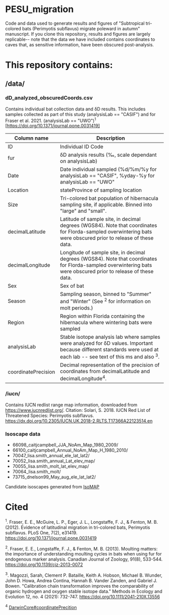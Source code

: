 # PESU_migration

Code and data used to generate results and figures of "Subtropical tri-colored bats (Perimyotis subflavus) migrate poleward in autumn" manuscript. If you clone this repository, results and figures are largely replicable-- note that the data we have included contains coordinates to caves that, as sensitive information, have been obscured post-analysis.

# This repository contains:
## /data/
### dD_analyzed_obscuredCoords.csv 
Contains individual bat collection data and &#948;D results. This includes samples collected as part of this study (analysisLab == "CASIF") and for Fraser et al. 2021. (analysisLab == "UWO")<sup>1</sup> [https://doi.org/10.1371/journal.pone.0031419]


| Column name      | Description |
| ----------- | ----------- |
| ID      | Individual ID Code       |
| fur   | &#948;D analysis results (‰, scale dependant on analysisLab)        |
| Date | Date individual sampled (%d/%m/%y for analysisLab == "CASIF", %yday-%y for analysisLab == "UWO" |
| Location | stateProvince of sampling location |
| Size | Tri-colored bat population of hibernacula sampling site, if applicable. Binned into "large" and "small". |
| decimalLatitude | Latitude of sample site, in decimal degrees (WGS84). Note that coordinates for Florda-sampled overwintering bats were obscured prior to release of these data. |
| decimalLongitude | Longitude of sample site, in decimal degrees (WGS84). Note that coordinates for Florda-sampled overwintering bats were obscured prior to release of these data. |
| Sex | Sex of bat |
| Season | Sampling season, binned to "Summer" and "Winter" (See <sup>2</sup> for information on molt periods.) |
| Region | Region within Florida containing the hibernacula where wintering bats were sampled |
| analysisLab | Stable isotope analysis lab where samples were analyzed for &#948;D values. Important because different standards were used at each lab -- see text of this ms and also <sup>3</sup>. |
| coordinatePrecision | Decimal representation of the precision of coordinates from decimalLatitude and decimalLongitude<sup>4</sup>. |

### /iucn/
Contains IUCN redlist range map information, downloaded from https://www.iucnredlist.org/. Citation: Solari, S. 2018. IUCN Red List of Threatened Species: Perimyotis subflavus. https://dx.doi.org/10.2305/IUCN.UK.2018-2.RLTS.T17366A22123514.en

### Isoscape data
- 66098_caitjcampbell_JJA_NoAm_Map_1980_2009/
- 66100_caitjcampbell_Annual_NoAm_Map_H_1980_2010/
- 70047_lisa.smith_annual_ele_lat_lat2/
- 70052_lisa.smith_annual_Lat_elev_map/ 
- 70055_lisa.smith_molt_lat_elev_map/
- 70064_lisa.smith_molt/
- 73715_dnelson99_May_aug_ele_lat_lat2/

Candidate isoscapes generated from [IsoMAP](https://isomap.rcac.purdue.edu/isomap/)




# Cited

<sup>1</sup>. Fraser, E. E., McGuire, L. P., Eger, J. L., Longstaffe, F. J., & Fenton, M. B. (2012). Evidence of latitudinal migration in tri-colored bats, Perimyotis subflavus. PLoS One, 7(2), e31419. https://doi.org/10.1371/journal.pone.0031419

<sup>2</sup>. Fraser, E. E., Longstaffe, F. J., & Fenton, M. B. (2013). Moulting matters: the importance of understanding moulting cycles in bats when using fur for endogenous marker analysis. Canadian Journal of Zoology, 91(8), 533-544. https://doi.org/10.1139/cjz-2013-0072

<sup>3</sup>. Magozzi, Sarah, Clement P. Bataille, Keith A. Hobson, Michael B. Wunder, John D. Howa, Andrea Contina, Hannah B. Vander Zanden, and Gabriel J. Bowen. "Calibration chain transformation improves the comparability of organic hydrogen and oxygen stable isotope data." Methods in Ecology and Evolution 12, no. 4 (2021): 732-747. https://doi.org/10.1111/2041-210X.13556

<sup>4</sup> [DarwinCore#coordinatePrecition](https://dwc.tdwg.org/terms/#dwc:coordinatePrecision)
